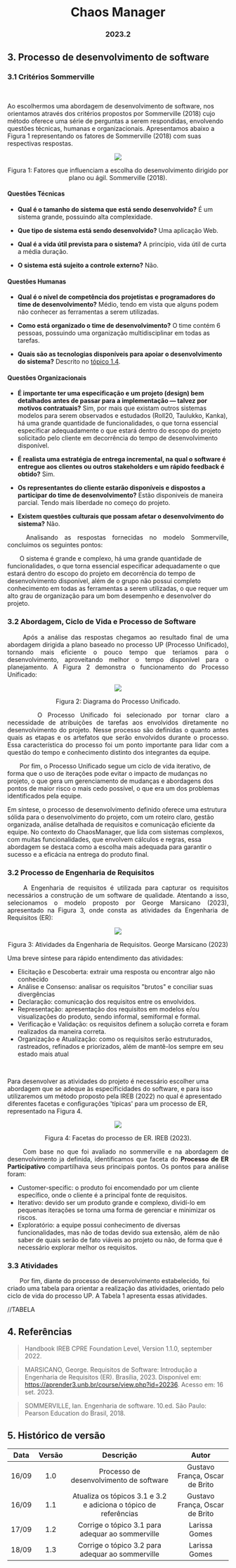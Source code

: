 <h1 align="center"> Chaos Manager </h1>
<h3 align="center"> 2023.2 </h3>

## 3. Processo de desenvolvimento de software

### 3.1 Critérios Sommerville

<p align="justify"> &emsp;&emsp;

Ao escolhermos uma abordagem de desenvolvimento de software, nos orientamos através dos critérios propostos por Sommerville (2018) cujo método oferece uma série de perguntas a serem respondidas, envolvendo questões técnicas, humanas e organizacionais. Apresentamos abaixo a Figura 1 representando os fatores de Sommerville (2018) com suas respectivas respostas.</p>

<div align="center" style="text-align: center">
<img src="https://raw.githubusercontent.com/mdsreq-fga-unb/2023.2-ChaosManager/main/docs/assets/processo/sommerville.png">

<p>Figura 1: Fatores que influenciam a escolha do desenvolvimento dirigido por plano ou ágil. Sommerville (2018).</p>
</div>

#### Questões Técnicas

- **Qual é o tamanho do sistema que está sendo desenvolvido?** É um sistema grande, possuindo alta complexidade.

- **Que tipo de sistema está sendo desenvolvido?** Uma aplicação Web.

- **Qual é a vida útil prevista para o sistema?** A princípio, vida útil de curta a média duração.

- **O sistema está sujeito a controle externo?** Não.

#### Questões Humanas

- **Qual é o nível de competência dos projetistas e programadores do time de desenvolvimento?** Médio, tendo em vista que alguns podem não conhecer as ferramentas a serem utilizadas.

- **Como está organizado o time de desenvolvimento?** O time contém 6 pessoas, possuindo uma organização multidisciplinar em todas as tarefas.

- **Quais são as tecnologias disponíveis para apoiar o desenvolvimento do sistema?** Descrito no [tópico 1.4](#14-tecnologias-a-serem-utilizadas).

#### Questões Organizacionais

- **É importante ter uma especificação e um projeto (design) bem detalhados antes de passar para a implementação — talvez por motivos contratuais?** Sim, por mais que existam outros sistemas modelos para serem observados e estudados (Roll20, Taulukko, Kanka), há uma grande quantidade de funcionalidades, o que torna essencial especificar adequadamente o que estará dentro do escopo do projeto solicitado pelo cliente em decorrência do tempo de desenvolvimento disponível.

- **É realista uma estratégia de entrega incremental, na qual o software é entregue aos clientes ou outros stakeholders e um rápido feedback é obtido?** Sim.

- **Os representantes do cliente estarão disponíveis e dispostos a participar do time de desenvolvimento?** Estão disponiveis de maneira parcial. Tendo mais liberdade no começo do projeto.

- **Existem questões culturais que possam afetar o desenvolvimento do sistema?** Não.

<p align="justify"> &emsp;&emsp;
Analisando as respostas fornecidas no modelo Sommerville, concluimos os seguintes pontos:

&emsp;&emsp;O sistema é grande e complexo, há uma grande quantidade de funcionalidades, o que torna essencial especificar adequadamente o que estará dentro do escopo do projeto em decorrência do tempo de desenvolvimento disponível, além de o grupo não possui completo conhecimento em todas as ferramentas a serem utilizadas, o que requer um alto grau de organização para um bom desempenho e desenvolver do projeto. </p>

### 3.2 Abordagem, Ciclo de Vida e Processo de Software

<p align = "justify"> &emsp;&emsp;
Após a análise das respostas chegamos ao resultado final de uma abordagem dirigida a plano baseado no processo UP (Processo Unificado), tornando mais eficiente o pouco tempo que teríamos para o desenvolvimento, aproveitando melhor o tempo disponível para o planejamento. A Figura 2 demonstra o funcionamento do Processo Unificado:</p>

<div align="center" style="text-align: center">
<img src="https://raw.githubusercontent.com/mdsreq-fga-unb/2023.2-ChaosManager/main/docs/assets/processo/up.png">
<p>Figura 2: Diagrama do Processo Unificado.</p>
</div>

<p align = "justify"> &emsp;&emsp;
&emsp;&emsp;O Processo Unificado foi selecionado por tornar claro a necessidade de atribuições de tarefas aos envolvidos diretamente no desenvolvimento do projeto. Nesse processo são definidas o quanto antes quais as etapas e os artefatos que serão envolvidos durante o processo. Essa característica do processo foi um ponto importante para lidar com a questão do tempo e conhecimento distinto dos integrantes da equipe.

&emsp;&emsp;Por fim, o Processo Unificado segue um ciclo de vida iterativo, de forma que o uso de iterações pode evitar o impacto de mudanças no projeto, o que gera um gerenciamento de mudanças e abordagens dos pontos de maior risco o mais cedo possível, o que era um dos problemas identificados pela equipe.

Em síntese, o processo de desenvolvimento definido oferece uma estrutura sólida para o desenvolvimento do projeto, com um roteiro claro, gestão organizada, análise detalhada de requisitos e comunicação eficiente da equipe. No contexto do ChaosManager, que lida com sistemas complexos, com muitas funcionalidades, que envolvem cálculos e regras, essa abordagem se destaca como a escolha mais adequada para garantir o sucesso e a eficácia na entrega do produto final.

</p>

### 3.2 Processo de Engenharia de Requisitos

<p align="justify"> &emsp;&emsp;
A Engenharia de requisitos é utilizada para capturar os requisitos necessários a construção de um software de qualidade. Atentando a isso, selecionamos o modelo proposto por George Marsicano (2023), apresentado na Figura 3, onde consta as atividades da Engenharia de Requisitos (ER):</p>

<div align="center" style="text-align: center">
<img src="https://raw.githubusercontent.com/mdsreq-fga-unb/2023.2-ChaosManager/main/docs/assets/processo/ativER.jpeg">

<p>Figura 3: Atividades da Engenharia de Requisitos. George Marsicano (2023)</p>
</div>

Uma breve síntese para rápido entendimento das atividades:

- Elicitação e Descoberta: extrair uma resposta ou encontrar algo não conhecido
- Análise e Consenso: analisar os requisitos "brutos" e conciliar suas divergências
- Declaração: comunicação dos requisitos entre os envolvidos.
- Representação: apresentação dos requisitos em modelos e/ou visualizações do produto, sendo informal, semiformal e formal.
- Verificação e Validação: os requisitos definem a solução correta e foram realizados da maneira correta.
- Organização e Atualização: como os requisitos serão estruturados, rastreados, refinados e priorizados, além de mantê-los sempre em seu estado mais atual

<p align="justify"> &emsp;&emsp;

Para desenvolver as atividades do projeto é necessário escolher uma abordagem que se adeque às especificidades do software, e para isso utilizaremos um método proposto pela IREB (2022) no qual é apresentado diferentes facetas e configurações 'típicas' para um processo de ER, representado na Figura 4. </p>

<div align="center" style="text-align: center">
<img src="https://raw.githubusercontent.com/mdsreq-fga-unb/2023.2-ChaosManager/main/docs/assets/processo/facetasireb.png">

<p>Figura 4: Facetas do processo de ER. IREB (2023).</p>
</div>

<p align="justify"> &emsp;&emsp;
Com base no que foi avaliado no sommerville e na abordagem de desenvolvimento ja definida, identificamos que faceta do <b>Processo de ER Participativo</b>  compartilhava seus principais pontos. Os pontos para análise foram:

- Customer-specific: o produto foi encomendado por um cliente específico, onde o cliente é a principal fonte de requisitos.
- Iterativo: devido ser um produto grande e complexo, dividí-lo em pequenas iterações se torna uma forma de gerenciar e minimizar os riscos.
- Exploratório: a equipe possui conhecimento de diversas funcionalidades, mas não de todas devido sua extensão, além de não saber de quais serão de fato viáveis ao projeto ou não, de forma que é necessário explorar melhor os requisitos.</p>

### 3.3 Atividades

&emsp;&emsp;Por fim, diante do processo de desenvolvimento estabelecido, foi criado uma tabela para orientar a realização das atividades, orientado pelo ciclo de vida do processo UP. A Tabela 1 apresenta essas atividades.</p>

//TABELA

## 4. Referências

> Handbook IREB CPRE Foundation Level, Version 1.1.0, september 2022.

> MARSICANO, George. Requisitos de Software: Introdução a Engenharia de Requisitos (ER). Brasília, 2023. Disponível em: <https://aprender3.unb.br/course/view.php?id=20236>. Acesso em: 16 set. 2023.

> SOMMERVILLE, Ian. Engenharia de software. 10.ed. São Paulo: Pearson Education do Brasil, 2018.

## 5. Histórico de versão

| Data  | Versão |                            Descrição                             |             Autor              |
| :---: | :----: | :--------------------------------------------------------------: | :----------------------------: |
| 16/09 |  1.0   |             Processo de desenvolvimento de software              | Gustavo França, Oscar de Brito |
| 16/09 |  1.1   | Atualiza os tópicos 3.1 e 3.2 e adiciona o tópico de referências | Gustavo França, Oscar de Brito |
| 17/09 |  1.2   |         Corrige o tópico 3.1 para adequar ao sommerville         |         Larissa Gomes          |
| 18/09 |  1.3   |         Corrige o tópico 3.2 para adequar ao sommerville         |         Larissa Gomes          |
